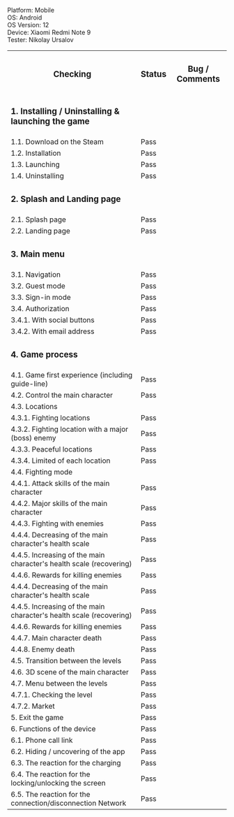 


  Platform: Mobile<br>
  OS: Android<br> 
  OS Version: 12<br>
  Device: Xiaomi Redmi Note 9<br>
  Tester: Nikolay Ursalov<br>



<table>

<tr>
  <th colspan="2"><h3>Checking</h3></th>
  <th><h3>Status</h3></th>
  <th><h3>Bug / Comments</h3></th>
</tr>

<tr>
  <td colspan="2"><h3>1. Installing / Uninstalling & launching the game</h3></td>
  <td></td>
  <td></td>
</tr>
<tr>
  <td colspan="2">1.1. Download on the Steam</td>
  <td>Pass</td>
  <td></td>
</tr>
<tr>
  <td colspan="2">1.2. Installation</td>
  <td>Pass</td>
  <td></td>
</tr>
<tr>
  <td colspan="2">1.3. Launching</td>
  <td>Pass</td>
  <td></td>
</tr>
<tr>
  <td colspan="2">1.4. Uninstalling</td>
  <td>Pass</td>
  <td></td>
</tr>

<tr>
  <td colspan="2"><h3>2. Splash and Landing page</h3></td>
  <td></td>
  <td></td>
</tr>
<tr>
  <td colspan="2">2.1. Splash page</td>
  <td>Pass</td>
  <td></td>
</tr>
<tr>
  <td colspan="2">2.2. Landing page</td>
  <td>Pass</td>
  <td></td>
</tr>

<tr>
  <td colspan="2"><h3>3. Main menu</h3></td>
  <td></td>
  <td></td>
</tr>
<tr>
  <td colspan="2">3.1. Navigation</td>
  <td>Pass</td>
  <td></td>
</tr>
<tr>
  <td colspan="2">3.2. Guest mode</td>
  <td>Pass</td>
  <td></td>
</tr>
<tr>
  <td colspan="2">3.3. Sign-in mode</td>
  <td>Pass</td>
  <td></td>
</tr>
<tr>
  <td colspan="2">3.4. Authorization</td>
  <td>Pass</td>
  <td></td>
</tr>
<tr>
  <td colspan="2">3.4.1. With social buttons</td>
  <td>Pass</td>
  <td></td>
</tr>
<tr>
  <td colspan="2">3.4.2. With email address</td>
  <td>Pass</td>
  <td></td>
</tr>


<tr>
  <td colspan="2"><h3>4. Game process</h3></td>
  <td></td>
  <td></td>
</tr>
<tr>
  <td colspan="2">4.1. Game first experience (including guide-line)</td>
  <td>Pass</td>
  <td></td>
</tr>
<tr>
  <td colspan="2">4.2. Control the main character</td>
  <td>Pass</td>
  <td></td>
</tr>
<tr>
  <td colspan="2">4.3. Locations</td>
  <td></td>
  <td></td>
</tr>
<tr>
  <td colspan="2">4.3.1. Fighting locations</td>
  <td>Pass</td>
  <td></td>
</tr>
<tr>
  <td colspan="2">4.3.2. Fighting location with a major (boss) enemy</td>
  <td>Pass</td>
  <td></td>
</tr>
<tr>
  <td colspan="2">4.3.3. Peaceful locations</td>
  <td>Pass</td>
  <td></td>
</tr>
<tr>
  <td colspan="2">4.3.4. Limited of each location</td>
  <td>Pass</td>
  <td></td>
</tr>
 <tr>
  <td colspan="2">4.4. Fighting mode</td>
  <td></td>
  <td></td>
</tr>
<tr>
  <td colspan="2">4.4.1. Attack skills of the main character</td>
  <td>Pass</td>
  <td></td>
</tr>
<tr>
  <td colspan="2">4.4.2. Major skills of the main character</td>
  <td>Pass</td>
  <td></td>
</tr>
<tr>
  <td colspan="2">4.4.3. Fighting with enemies</td>
  <td>Pass</td>
  <td></td>
</tr>
<tr>
  <td colspan="2">4.4.4. Decreasing of the main character's health scale</td>
  <td>Pass</td>
  <td></td>
</tr>
<tr>
  <td colspan="2">4.4.5. Increasing of the main character's health scale (recovering)</td>
  <td>Pass</td>
  <td></td>
</tr>
<tr>
  <td colspan="2">4.4.6. Rewards for killing enemies</td>
  <td>Pass</td>
  <td></td>
</tr>
<tr>
  <td colspan="2">4.4.4. Decreasing of the main character's health scale</td>
  <td>Pass</td>
  <td></td>
</tr>
<tr>
  <td colspan="2">4.4.5. Increasing of the main character's health scale (recovering)</td>
  <td>Pass</td>
  <td></td>
</tr>
<tr>
  <td colspan="2">4.4.6. Rewards for killing enemies</td>
  <td>Pass</td>
  <td></td>
</tr>
<tr>
  <td colspan="2">4.4.7. Main character death</td>
  <td>Pass</td>
  <td></td>
</tr>
<tr>
  <td colspan="2">4.4.8. Enemy death</td>
  <td>Pass</td>
  <td></td>
</tr>
<tr>
  <td colspan="2">4.5. Transition between the levels</td>
  <td>Pass</td>
  <td></td>
</tr>
<tr>
  <td colspan="2">4.6. 3D scene of the main character</td>
  <td>Pass</td>
  <td></td>
</tr>
<tr>
  <td colspan="2">4.7. Menu between the levels</td>
  <td>Pass</td>
  <td></td>
</tr>
<tr>
  <td colspan="2">4.7.1. Checking the level</td>
  <td>Pass</td>
  <td></td>
</tr>
<tr>
  <td colspan="2">4.7.2. Market</td>
  <td>Pass</td>
  <td></td>
</tr>
<tr>
  <td colspan="2">5. Exit the game</td>
  <td>Pass</td>
  <td></td>
</tr>

<tr>
  <td colspan="2">6. Functions of the device</td>
  <td>Pass</td>
  <td></td>
</tr>
<tr>
  <td colspan="2">6.1. Phone call link</td>
  <td>Pass</td>
  <td></td>
</tr>
<tr>
  <td colspan="2">6.2. Hiding / uncovering of the app</td>
  <td>Pass</td>
  <td></td>
</tr>
<tr>
  <td colspan="2">6.3. The reaction for the charging</td>
  <td>Pass</td>
  <td></td>
</tr>
<tr>
  <td colspan="2">6.4. The reaction for the locking/unlocking the screen</td>
  <td>Pass</td>
  <td></td>
</tr>
<tr>
  <td colspan="2">6.5. The reaction for the connection/disconnection Network</td>
  <td>Pass</td>
  <td></td>
</tr>


</table>

